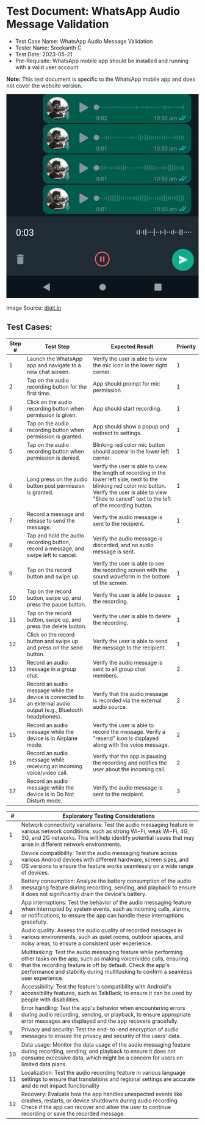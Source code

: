 # Test Document: WhatsApp Audio Message Validation
- Test Case Name: WhatsApp Audio Message Validation
- Tester Name: Sreekanth C
- Test Date: 2023-05-21
- Pre-Requisite: WhatsApp mobile app should be installed and running with a valid user account

**Note:** This test document is specific to the WhatsApp mobile app and does not cover the website version.

![WhatsApp Audio Messaging](image.jpg)

Image Source: [digit.in](https://www.digit.in/news/apps/whatsapp-update-allows-consecutive-audio-message-playback-on-android-48308.html)

## Test Cases:
| Step # | Test Step | Expected Result | Priority |
| ------ | --------- | --------------- | -------- |
| 1      | Launch the WhatsApp app and navigate to a new chat screen. | Verify the user is able to view the mic icon in the lower right corner. | 1 |
| 2      | Tap on the audio recording button for the first time. | App should prompt for mic permission. | 1 |
| 3      | Click on the audio recording button when permission is given. | App should start recording. | 1 |
| 4      | Tap on the audio recording button when permission is granted. | App should show a popup and redirect to settings. | 1 |
| 5      | Tap on the audio recording button when permission is denied. | Blinking red color mic button should appear in the lower left corner. | 1 |
| 6      | Long press on the audio button post permission is granted. | Verify the user is able to view the length of recording in the lower left side, next to the blinking red color mic button. Verify the user is able to view "Slide to cancel" text to the left of the recording button. | 1 |
| 7      | Record a message and release to send the message. | Verify the audio message is sent to the recipient. | 1 |
| 8      | Tap and hold the audio recording button, record a message, and swipe left to cancel. | Verify the audio message is discarded, and no audio message is sent. | |
| 9      | Tap on the record button and swipe up. | Verify the user is able to see the recording screen with the sound waveform in the bottom of the screen. | 1 |
| 10     | Tap on the record button, swipe up, and press the pause button. | Verify the user is able to pause the recording. | 1 |
| 11     | Tap on the record button, swipe up, and press the delete button. | Verify the user is able to delete the recording. | 1 |
| 12     | Click on the record button and swipe up and press on the send button. | Verify the user is able to send the message to the recipient. | 1 |
| 13     | Record an audio message in a group chat. | Verify the audio message is sent to all group chat members. | 2 |
| 14     | Record an audio message while the device is connected to an external audio output (e.g., Bluetooth headphones). | Verify that the audio message is recorded via the external audio source. | 2 |
| 15     | Record an audio message while the device is in Airplane mode. | Verify the user is able to record the message. Verify a "resend" icon is displayed along with the voice message. | 2 |
| 16     | Record an audio message while receiving an incoming voice/video call. | Verify that the app is pausing the recording and notifies the user about the incoming call. | 2 |
| 17     | Record an audio message while the device is in Do Not Disturb mode. | Verify the audio message is sent to the recipient. | 3 |

| # | Exploratory Testing Considerations |
| --- | --- |
| 1 | Network connectivity variations: Test the audio messaging feature in various network conditions, such as strong Wi-Fi, weak Wi-Fi, 4G, 3G, and 2G networks. This will help identify potential issues that may arise in different network environments. |
| 2 | Device compatibility: Test the audio messaging feature across various Android devices with different hardware, screen sizes, and OS versions to ensure the feature works seamlessly on a wide range of devices. |
| 3 | Battery consumption: Analyze the battery consumption of the audio messaging feature during recording, sending, and playback to ensure it does not significantly drain the device's battery. |
| 4 | App interruptions: Test the behavior of the audio messaging feature when interrupted by system events, such as incoming calls, alarms, or notifications, to ensure the app can handle these interruptions gracefully. |
| 5 | Audio quality: Assess the audio quality of recorded messages in various environments, such as quiet rooms, outdoor spaces, and noisy areas, to ensure a consistent user experience. |
| 6 | Multitasking: Test the audio messaging feature while performing other tasks on the app, such as making voice/video calls, ensuring that the recording feature is off by default. Check the app's performance and stability during multitasking to confirm a seamless user experience. |
| 7 | Accessibility: Test the feature's compatibility with Android's accessibility features, such as TalkBack, to ensure it can be used by people with disabilities. |
| 8 | Error handling: Test the app's behavior when encountering errors during audio recording, sending, or playback, to ensure appropriate error messages are displayed and the app recovers gracefully. |
| 9 | Privacy and security: Test the end-to-end encryption of audio messages to ensure the privacy and security of the users' data. |
| 10 | Data usage: Monitor the data usage of the audio messaging feature during recording, sending, and playback to ensure it does not consume excessive data, which might be a concern for users on limited data plans. |
| 11 | Localization: Test the audio recording feature in various language settings to ensure that translations and regional settings are accurate and do not impact functionality |
| 12 | Recovery: Evaluate how the app handles unexpected events like crashes, restarts, or device shutdowns during audio recording. Check if the app can recover and allow the user to continue recording or save the recorded message. |

